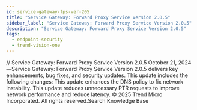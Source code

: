 ```yaml
---
id: service-gateway-fps-ver-205
title: "Service Gateway: Forward Proxy Service Version 2.0.5"
sidebar_label: "Service Gateway: Forward Proxy Service Version 2.0.5"
description: "Service Gateway: Forward Proxy Service Version 2.0.5"
tags:
  - endpoint-security
  - trend-vision-one
---
```


/*<![CDATA[*/ $('#title').html($('meta[name=map-description]').attr('content')); /*]]>*/ Service Gateway: Forward Proxy Service Version 2.0.5 October 21, 2024—Service Gateway: Forward Proxy Service Version 2.0.5 delivers key enhancements, bug fixes, and security updates. This update includes the following changes: This update enhances the DNS policy to fix network instability. This update reduces unnecessary PTR requests to improve network performance and reduce latency. © 2025 Trend Micro Incorporated. All rights reserved.Search Knowledge Base